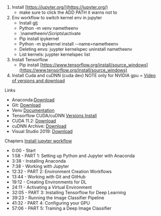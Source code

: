 
1. Install [https://jupyter.org/](https://jupyter.org/)
    - make sure to click the ADD PATH it warns not to
2. Env workflow to switch kernel env in jupyter
    - Install [git](https://git-scm.com/downloads)
    - Python -m venv nametheenv
    - .\nametheenv\Scripts\activate
    - Pip install ipykernel
    - Python -m ipykernel install --name=nametheenv
    - Deleting envs: juypter kernelspec uninstall nametheenv
    - List kernels: juypter kernelspec list
3. Install Tensorflow
    - Pip install  [https://www.tensorflow.org/install/source_windows](https://www.tensorflow.org/install/source_windows)
4. Install Cuda and cuDNN (cuda dev) NOTE only for NVIDIA gpu
    = [Video of versions and download](https://youtu.be/19LQRx78QVU?t=2646)

Links
- Anaconda:[Download](https://www.anaconda.com/products/distribution)
- Git: [Download](https://git-scm.com/downloads)
- Venv [Documentation](https://docs.python.org/3/library/venv.html)
- Tensorflow CUDA/cuDNN [Versions  Install](https://www.tensorflow.org/install)
- CUDA 11.2:  [Download](https://developer.nvidia.com)
- cuDNN Archive: [Download](https://developer.nvidia.com)
- Visual Studio 2019: [Download](https://visualstudio.microsoft.com/vs/older-downloads/)

Chapters [Install jupyter workflow](https://www.youtube.com/watch?v=19LQRx78QVU)

- 0:00 - Start
- 1:58 - PART 1: Setting up Python and Jupyter with Anaconda
- 3:38 - Installing Anaconda
- 7:38 - Working with Jupyter
- 12:32 - PART 2: Environment Creation Workflows
- 13:44 - Working with Git and GitHub
- 19:12 - Creating Environments for DL
- 24:11 - Activating a Virtual Environment
- 32:05 - PART 3: Installing Tensorflow for Deep Learning
- 39:23 - Running the Image Classifier Pipeline
- 41:32 - PART 4: Configuring your GPU
- 57:06 - PART 5: Training a Deep Image Classifier
